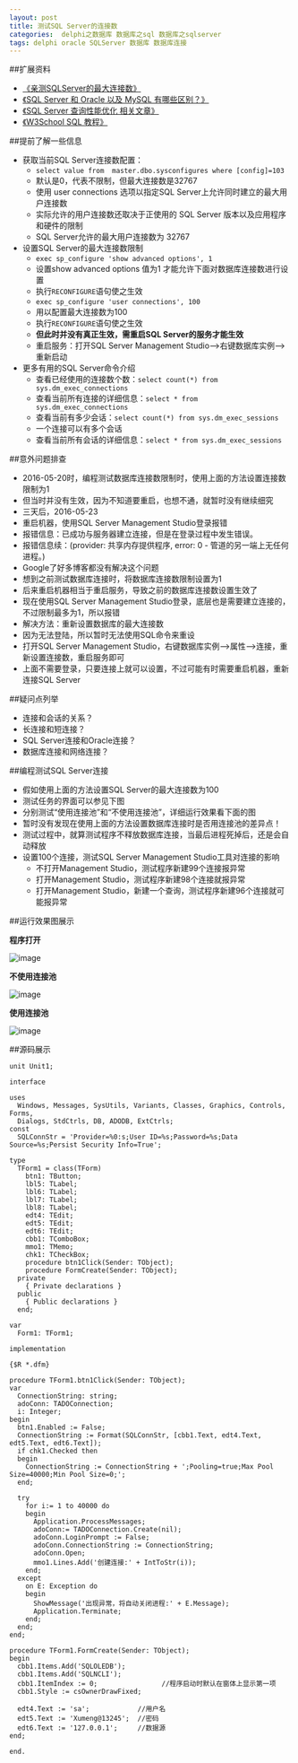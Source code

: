 ```yaml
---
layout: post
title: 测试SQL Server的连接数
categories:  delphi之数据库 数据库之sql 数据库之sqlserver
tags: delphi oracle SQLServer 数据库 数据库连接  
---
```


##扩展资料

* [《亲测SQLServer的最大连接数》](http://www.cnblogs.com/wlb/archive/2012/04/08/2437617.html)
* [《SQL Server 和 Oracle 以及 MySQL 有哪些区别？》](https://www.zhihu.com/question/19866767)
* [《SQL Server 查询性能优化 相关文章》](http://www.cnblogs.com/xcsn/p/4929724.html)
* [《W3School SQL 教程》](http://www.w3school.com.cn/sql/index.asp)

##提前了解一些信息

* 获取当前SQL Server连接数配置：
  * `select value from  master.dbo.sysconfigures where [config]=103`
  * 默认是0，代表不限制，但最大连接数是32767
  * 使用 user connections 选项以指定SQL Server上允许同时建立的最大用户连接数
  * 实际允许的用户连接数还取决于正使用的 SQL Server 版本以及应用程序和硬件的限制
  * SQL Server允许的最大用户连接数为 32767
* 设置SQL Server的最大连接数限制
  * `exec sp_configure 'show advanced options', 1` 
  * 设置show advanced options 值为1 才能允许下面对数据库连接数进行设置
  * 执行`RECONFIGURE`语句使之生效
  * `exec sp_configure 'user connections', 100`
  * 用以配置最大连接数为100
  * 执行`RECONFIGURE`语句使之生效
  * **但此时并没有真正生效，需重启SQL Server的服务才能生效**
  * 重启服务：打开SQL Server Management Studio-->右键数据库实例-->重新启动
* 更多有用的SQL Server命令介绍
  * 查看已经使用的连接数个数：`select count(*) from sys.dm_exec_connections`
  * 查看当前所有连接的详细信息：`select * from sys.dm_exec_connections`
  * 查看当前有多少会话：`select count(*) from sys.dm_exec_sessions`
  * 一个连接可以有多个会话
  * 查看当前所有会话的详细信息：`select * from sys.dm_exec_sessions`

##意外问题排查

* 2016-05-20时，编程测试数据库连接数限制时，使用上面的方法设置连接数限制为1
* 但当时并没有生效，因为不知道要重启，也想不通，就暂时没有继续细究
* 三天后，2016-05-23
* 重启机器，使用SQL Server Management Studio登录报错
* 报错信息：已成功与服务器建立连接，但是在登录过程中发生错误。 
* 报错信息续：(provider: 共享内存提供程序, error: 0 - 管道的另一端上无任何进程。)
* Google了好多博客都没有解决这个问题
* 想到之前测试数据库连接时，将数据库连接数限制设置为1
* 后来重启机器相当于重启服务，导致之前的数据库连接数设置生效了
* 现在使用SQL Server Management Studio登录，底层也是需要建立连接的，不过限制最多为1，所以报错
* 解决方法：重新设置数据库的最大连接数
* 因为无法登陆，所以暂时无法使用SQL命令来重设
* 打开SQL Server Management Studio，右键数据库实例-->属性-->连接，重新设置连接数，重启服务即可
* 上面不需要登录，只要连接上就可以设置，不过可能有时需要重启机器，重新连接SQL Server

##疑问点列举

* 连接和会话的关系？
* 长连接和短连接？
* SQL Server连接和Oracle连接？
* 数据库连接和网络连接？

##编程测试SQL Server连接

* 假如使用上面的方法设置SQL Server的最大连接数为100
* 测试任务的界面可以参见下图
* 分别测试“使用连接池”和“不使用连接池”，详细运行效果看下面的图
* 暂时没有发现在使用上面的方法设置数据库连接时是否用连接池的差异点！
* 测试过程中，就算测试程序不释放数据库连接，当最后进程死掉后，还是会自动释放
* 设置100个连接，测试SQL Server Management Studio工具对连接的影响
  * 不打开Management Studio，测试程序新建99个连接报异常
  * 打开Management Studio，测试程序新建98个连接就报异常
  * 打开Management Studio，新建一个查询，测试程序新建96个连接就可能报异常

##运行效果图展示

**程序打开**

![image](../media/image/2016-06-06/1.png)

**不使用连接池**

![image](../media/image/2016-06-06/2.png)

**使用连接池**

![image](../media/image/2016-06-06/3.png)

##源码展示

```
unit Unit1;

interface

uses
  Windows, Messages, SysUtils, Variants, Classes, Graphics, Controls, Forms,
  Dialogs, StdCtrls, DB, ADODB, ExtCtrls;
const
  SQLConnStr = 'Provider=%0:s;User ID=%s;Password=%s;Data Source=%s;Persist Security Info=True';

type
  TForm1 = class(TForm)
    btn1: TButton;
    lbl5: TLabel;
    lbl6: TLabel;
    lbl7: TLabel;
    lbl8: TLabel;
    edt4: TEdit;
    edt5: TEdit;
    edt6: TEdit;
    cbb1: TComboBox;
    mmo1: TMemo;
    chk1: TCheckBox;
    procedure btn1Click(Sender: TObject);
    procedure FormCreate(Sender: TObject);
  private
    { Private declarations }
  public
    { Public declarations }
  end;

var
  Form1: TForm1;

implementation

{$R *.dfm}

procedure TForm1.btn1Click(Sender: TObject);
var
  ConnectionString: string;
  adoConn: TADOConnection;
  i: Integer;
begin
  btn1.Enabled := False;
  ConnectionString := Format(SQLConnStr, [cbb1.Text, edt4.Text, edt5.Text, edt6.Text]);
  if chk1.Checked then
  begin
    ConnectionString := ConnectionString + ';Pooling=true;Max Pool Size=40000;Min Pool Size=0;';
  end;

  try
    for i:= 1 to 40000 do
    begin
      Application.ProcessMessages;
      adoConn:= TADOConnection.Create(nil);
      adoConn.LoginPrompt := False;
      adoConn.ConnectionString := ConnectionString;
      adoConn.Open;
      mmo1.Lines.Add('创建连接:' + IntToStr(i));
    end;
  except
    on E: Exception do
    begin
      ShowMessage('出现异常，将自动关闭进程:' + E.Message);
      Application.Terminate;
    end;
  end;
end;

procedure TForm1.FormCreate(Sender: TObject);
begin
  cbb1.Items.Add('SQLOLEDB');
  cbb1.Items.Add('SQLNCLI');
  cbb1.ItemIndex := 0;                //程序启动时默认在窗体上显示第一项
  cbb1.Style := csOwnerDrawFixed;

  edt4.Text := 'sa';            //用户名
  edt5.Text := 'Xumeng@13245';  //密码
  edt6.Text := '127.0.0.1';     //数据源
end;

end.
```

